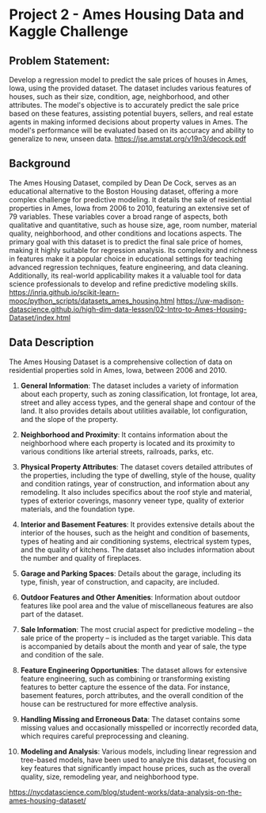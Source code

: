 # Project 2 - Ames Housing Data and Kaggle Challenge

## Problem Statement:
Develop a regression model to predict the sale prices of houses in Ames, Iowa, using the provided dataset. The dataset includes various features of houses, such as their size, condition, age, neighborhood, and other attributes. The model's objective is to accurately predict the sale price based on these features, assisting potential buyers, sellers, and real estate agents in making informed decisions about property values in Ames. The model's performance will be evaluated based on its accuracy and ability to generalize to new, unseen data.
https://jse.amstat.org/v19n3/decock.pdf

## Background
The Ames Housing Dataset, compiled by Dean De Cock, serves as an educational alternative to the Boston Housing dataset, offering a more complex challenge for predictive modeling. It details the sale of residential properties in Ames, Iowa from 2006 to 2010, featuring an extensive set of 79 variables. These variables cover a broad range of aspects, both qualitative and quantitative, such as house size, age, room number, material quality, neighborhood, and other conditions and locations aspects. The primary goal with this dataset is to predict the final sale price of homes, making it highly suitable for regression analysis. Its complexity and richness in features make it a popular choice in educational settings for teaching advanced regression techniques, feature engineering, and data cleaning. Additionally, its real-world applicability makes it a valuable tool for data science professionals to develop and refine predictive modeling skills.
https://inria.github.io/scikit-learn-mooc/python_scripts/datasets_ames_housing.html
https://uw-madison-datascience.github.io/high-dim-data-lesson/02-Intro-to-Ames-Housing-Dataset/index.html

## Data Description

The Ames Housing Dataset is a comprehensive collection of data on residential properties sold in Ames, Iowa, between 2006 and 2010.

1. **General Information**: The dataset includes a variety of information about each property, such as zoning classification, lot frontage, lot area, street and alley access types, and the general shape and contour of the land. It also provides details about utilities available, lot configuration, and the slope of the property.

2. **Neighborhood and Proximity**: It contains information about the neighborhood where each property is located and its proximity to various conditions like arterial streets, railroads, parks, etc.

3. **Physical Property Attributes**: The dataset covers detailed attributes of the properties, including the type of dwelling, style of the house, quality and condition ratings, year of construction, and information about any remodeling. It also includes specifics about the roof style and material, types of exterior coverings, masonry veneer type, quality of exterior materials, and the foundation type.

4. **Interior and Basement Features**: It provides extensive details about the interior of the houses, such as the height and condition of basements, types of heating and air conditioning systems, electrical system types, and the quality of kitchens. The dataset also includes information about the number and quality of fireplaces.

5. **Garage and Parking Spaces**: Details about the garage, including its type, finish, year of construction, and capacity, are included.

6. **Outdoor Features and Other Amenities**: Information about outdoor features like pool area and the value of miscellaneous features are also part of the dataset.

7. **Sale Information**: The most crucial aspect for predictive modeling – the sale price of the property – is included as the target variable. This data is accompanied by details about the month and year of sale, the type and condition of the sale.

8. **Feature Engineering Opportunities**: The dataset allows for extensive feature engineering, such as combining or transforming existing features to better capture the essence of the data. For instance, basement features, porch attributes, and the overall condition of the house can be restructured for more effective analysis.

9. **Handling Missing and Erroneous Data**: The dataset contains some missing values and occasionally misspelled or incorrectly recorded data, which requires careful preprocessing and cleaning.

10. **Modeling and Analysis**: Various models, including linear regression and tree-based models, have been used to analyze this dataset, focusing on key features that significantly impact house prices, such as the overall quality, size, remodeling year, and neighborhood type.

https://nycdatascience.com/blog/student-works/data-analysis-on-the-ames-housing-dataset/
